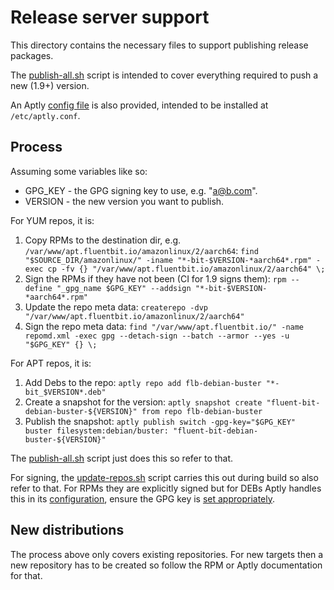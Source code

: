 # Release server support

This directory contains the necessary files to support publishing release packages.

The [publish-all.sh](./publish-all.sh) script is intended to cover everything required to push a new (1.9+) version.

An Aptly [config file](./aptly.conf) is also provided, intended to be installed at `/etc/aptly.conf`.

## Process

Assuming some variables like so:

- GPG_KEY - the GPG signing key to use, e.g. "a@b.com".
- VERSION - the new version you want to publish.

For YUM repos, it is:

1. Copy RPMs to the destination dir, e.g. `/var/www/apt.fluentbit.io/amazonlinux/2/aarch64`: `find "$SOURCE_DIR/amazonlinux/" -iname "*-bit-$VERSION-*aarch64*.rpm" -exec cp -fv {} "/var/www/apt.fluentbit.io/amazonlinux/2/aarch64" \;`
2. Sign the RPMs if they have not been (CI for 1.9 signs them): `rpm --define "_gpg_name $GPG_KEY" --addsign "*-bit-$VERSION-*aarch64*.rpm"`
3. Update the repo meta data: `createrepo -dvp "/var/www/apt.fluentbit.io/amazonlinux/2/aarch64"`
4. Sign the repo meta data: `find "/var/www/apt.fluentbit.io/" -name repomd.xml -exec gpg --detach-sign --batch --armor --yes -u "$GPG_KEY" {} \;`

For APT repos, it is:

1. Add Debs to the repo: `aptly repo add flb-debian-buster "*-bit_$VERSION*.deb"`
2. Create a snapshot for the version: `aptly snapshot create "fluent-bit-debian-buster-${VERSION}" from repo flb-debian-buster`
3. Publish the snapshot: `aptly publish switch -gpg-key="$GPG_KEY" buster filesystem:debian/buster: "fluent-bit-debian-buster-${VERSION}"`

The [publish-all.sh](./publish-all.sh) script just does this so refer to that.

For signing, the [update-repos.sh](../update-repos.sh) script carries this out during build so also refer to that.
For RPMs they are explicitly signed but for DEBs Aptly handles this in its [configuration](https://www.aptly.info/doc/aptly/publish/switch/), ensure the GPG key is [set appropriately](https://www.aptly.info/doc/aptly/publish/).

## New distributions

The process above only covers existing repositories.
For new targets then a new repository has to be created so follow the RPM or Aptly documentation for that.
